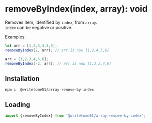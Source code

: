 # removeByIndex(index, array): void

Removes item, identified by `index`, from `array`.  
`index` can be negative or positive.


Examples:
```js
let arr = [1,2,3,4,5,6];
removeByIndex(2, arr); // arr is now [1,2,4,5,6]

arr = [1,2,3,4,5,6];
removeByIndex(-2, arr); // arr is now [1,2,3,4,6]
```

## Installation
`npm i  @writetome51/array-remove-by-index`

## Loading
```js
import {removeByIndex} from '@writetome51/array-remove-by-index';
```
